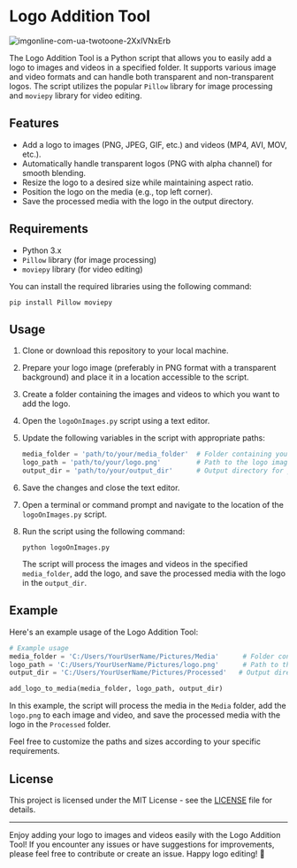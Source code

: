 # Logo Addition Tool
![imgonline-com-ua-twotoone-2XxlVNxErb](https://github.com/MohamedMrj/Logo-Addition-Tool/assets/113178714/4dd99ef5-0007-4f98-81e9-d7476a265059)

The Logo Addition Tool is a Python script that allows you to easily add a logo to images and videos in a specified folder. It supports various image and video formats and can handle both transparent and non-transparent logos. The script utilizes the popular `Pillow` library for image processing and `moviepy` library for video editing.

## Features

- Add a logo to images (PNG, JPEG, GIF, etc.) and videos (MP4, AVI, MOV, etc.).
- Automatically handle transparent logos (PNG with alpha channel) for smooth blending.
- Resize the logo to a desired size while maintaining aspect ratio.
- Position the logo on the media (e.g., top left corner).
- Save the processed media with the logo in the output directory.

## Requirements

- Python 3.x
- `Pillow` library (for image processing)
- `moviepy` library (for video editing)

You can install the required libraries using the following command:

```
pip install Pillow moviepy
```

## Usage

1. Clone or download this repository to your local machine.

2. Prepare your logo image (preferably in PNG format with a transparent background) and place it in a location accessible to the script.

3. Create a folder containing the images and videos to which you want to add the logo.

4. Open the `logoOnImages.py` script using a text editor.

5. Update the following variables in the script with appropriate paths:

   ```python
   media_folder = 'path/to/your/media_folder'  # Folder containing your images/videos
   logo_path = 'path/to/your/logo.png'         # Path to the logo image
   output_dir = 'path/to/your/output_dir'      # Output directory for processed media
   ```

6. Save the changes and close the text editor.

7. Open a terminal or command prompt and navigate to the location of the `logoOnImages.py` script.

8. Run the script using the following command:

   ```
   python logoOnImages.py
   ```

   The script will process the images and videos in the specified `media_folder`, add the logo, and save the processed media with the logo in the `output_dir`.

## Example

Here's an example usage of the Logo Addition Tool:

```python
# Example usage
media_folder = 'C:/Users/YourUserName/Pictures/Media'      # Folder containing your images/videos
logo_path = 'C:/Users/YourUserName/Pictures/logo.png'      # Path to the logo image
output_dir = 'C:/Users/YourUserName/Pictures/Processed'   # Output directory for processed media

add_logo_to_media(media_folder, logo_path, output_dir)
```

In this example, the script will process the media in the `Media` folder, add the `logo.png` to each image and video, and save the processed media with the logo in the `Processed` folder.

Feel free to customize the paths and sizes according to your specific requirements.

## License

This project is licensed under the MIT License - see the [LICENSE](LICENSE) file for details.

---

Enjoy adding your logo to images and videos easily with the Logo Addition Tool! If you encounter any issues or have suggestions for improvements, please feel free to contribute or create an issue. Happy logo editing! 🎉
